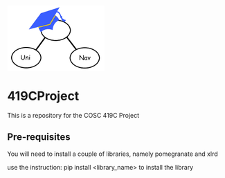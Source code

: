 ![UniNav Banner](UniNav_banner.png "UniNav")

# 419CProject
This is a repository for the COSC 419C Project

## Pre-requisites 
You will need to install a couple of libraries, namely pomegranate and xlrd  

use the instruction: pip install <library_name> to install the library

